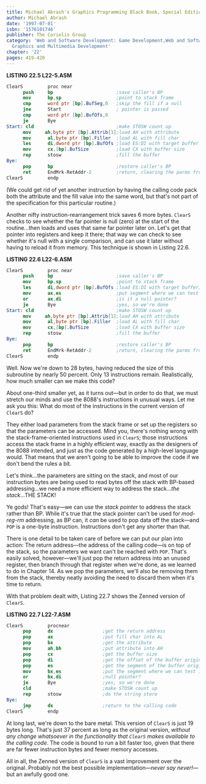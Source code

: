 ```yaml
---
title: Michael Abrash's Graphics Programming Black Book, Special Edition
author: Michael Abrash
date: '1997-07-01'
isbn: '1576101746'
publisher: The Coriolis Group
category: 'Web and Software Development: Game Development,Web and Software Development:
  Graphics and Multimedia Development'
chapter: '22'
pages: 419-420
---
```


**LISTING 22.5 L22-5.ASM**

```nasm
ClearS         proc near
      push     bp                       ;save caller's BP
      mov      bp,sp                    ;point to stack frame
      cmp      word ptr [bp].BufSeg,0   ;skip the fill if a null
      jne      Start                    ; pointer is passed
      cmp      word ptr [bp].BufOfs,0
      je       Bye
Start: cld                              ;make STOSW count up
      mov     ah,byte ptr [bp].Attrib[1];load AH with attribute
      mov      al,byte ptr [bp].Filler  ;load AL with fill char
      les      di,dword ptr [bp].BufOfs ;load ES:DI with target buffer segment:offset
      mov      cx,[bp].BufSize          ;load CX with buffer size
      rep      stosw                    ;fill the buffer
Bye:
      pop      bp                       ;restore caller's BP
      ret      EndMrk-RetAddr-2         ;return, clearing the parms from the stack
ClearS         endp
```

(We could get rid of yet another instruction by having the calling code
pack both the attribute and the fill value into the same word, but
that's not part of the specification for this particular routine.)

Another nifty instruction-rearrangement trick saves 6 more bytes.
`ClearS` checks to see whether the far pointer is null (zero) at the
start of the routine...then loads and uses that same far pointer later
on. Let's get that pointer into registers and keep it there; that way we
can check to see whether it's null with a single comparison, and can use
it later without having to reload it from memory. This technique is
shown in Listing 22.6.

**LISTING 22.6 L22-6.ASM**

```nasm
ClearS         proc near
      push     bp                       ;save caller's BP
      mov      bp,sp                    ;point to stack frame
      les      di,dword ptr [bp].BufOfs ;load ES:DI with target buffer;segment:offset
      mov      ax,es                    ;put segment where we can test it
      or       ax,di                    ;is it a null pointer?
      je       Bye                      ;yes, so we're done
Start: cld                              ;make STOSW count up
      mov     ah,byte ptr [bp].Attrib[1];load AH with attribute
      mov      al,byte ptr [bp].Filler  ;load AL with fill char
      mov      cx,[bp].BufSize          ;load CX with buffer size
      rep      stosw                    ;fill the buffer
Bye:
      pop      bp                       ;restore caller's BP
      ret      EndMrk-RetAddr-2         ;return, clearing the parms from the stack
ClearS         endp
```

Well. Now we're down to 28 bytes, having reduced the size of this
subroutine by nearly 50 percent. Only 13 instructions remain.
Realistically, how much smaller can we make this code?

About one-third smaller yet, as it turns out—but in order to do that, we
must stretch our minds and use the 8088's instructions in unusual ways.
Let me ask you this: What do most of the instructions in the current
version of `ClearS` do?

They either load parameters from the stack frame or set up the registers
so that the parameters can be accessed. Mind you, there's nothing wrong
with the stack-frame-oriented instructions used in `ClearS`; those
instructions access the stack frame in a highly efficient way, exactly
as the designers of the 8088 intended, and just as the code generated by
a high-level language would. That means that we aren't going to be able
to improve the code if we don't bend the rules a bit.

Let's think...the parameters are sitting on the stack, and most of our
instruction bytes are being used to read bytes off the stack with
BP-based addressing...we need a more efficient way to address the
stack...*the stack*...THE STACK!

Ye gods! That's easy—we can use the *stack pointer* to address the stack
rather than BP. While it's true that the stack pointer can't be used for
*mod-reg-rm* addressing, as BP can, it *can* be used to pop data off the
stack—and `POP` is a one-byte instruction. Instructions don't get any
shorter than that.

There is one detail to be taken care of before we can put our plan into
action: The return address—the address of the calling code—is on top of
the stack, so the parameters we want can't be reached with `POP`.
That's easily solved, however—we'll just pop the return address into an
unused register, then branch through that register when we're done, as
we learned to do in Chapter 14. As we pop the parameters, we'll also be
removing them from the stack, thereby neatly avoiding the need to
discard them when it's time to return.

With that problem dealt with, Listing 22.7 shows the Zenned version of
`ClearS`.

**LISTING 22.7 L22-7.ASM**

```nasm
ClearS         procnear
      pop      dx                  ;get the return address
      pop      ax                  ;put fill char into AL
      pop      bx                  ;get the attribute
      mov      ah,bh               ;put attribute into AH
      pop      cx                  ;get the buffer size
      pop      di                  ;get the offset of the buffer origin
      pop      es                  ;get the segment of the buffer origin
      mov      bx,es               ;put the segment where we can test it
      or       bx,di               ;null pointer?
      je       Bye                 ;yes, so we're done
      cld                          ;make STOSW count up
      rep      stosw               ;do the string store
Bye:
      jmp      dx                  ;return to the calling code
ClearS         endp
```

At long last, we're down to the bare metal. This version of `ClearS`
is just 19 bytes long. That's just 37 percent as long as the original
version, *without any change whatsoever in the functionality that
`ClearS` makes available to the calling code*. The code is bound to
run a bit faster too, given that there are far fewer instruction bytes
and fewer memory accesses.

All in all, the Zenned version of `ClearS` is a vast improvement over
the original. Probably not the best possible implementation—*never say
never!*—but an awfully good one.
